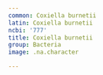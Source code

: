 ```yaml
---
common: Coxiella burnetii
latin: Coxiella burnetii
ncbi: '777'
title: Coxiella burnetii
group: Bacteria
image: .na.character

---
```

